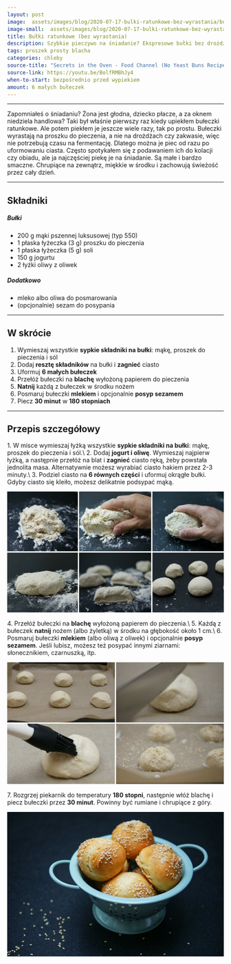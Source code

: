 ```yaml
---
layout: post
image:  assets/images/blog/2020-07-17-bulki-ratunkowe-bez-wyrastania/bulki-ratunkowe-bez-wyrastania.jpg
image-small:  assets/images/blog/2020-07-17-bulki-ratunkowe-bez-wyrastania/bulki-ratunkowe-bez-wyrastania-small.jpg
title: Bułki ratunkowe (bez wyrastania)
description: Szybkie pieczywo na śniadanie? Ekspresowe bułki bez drożdży (na proszku do pieczenia). Zapraszam po super prosty przepis na domowe bułki bez drożdży i bez zakwasu.
tags: proszek prosty blacha
categories: chleby
source-title: "Secrets in the Oven - Food Channel (No Yeast Buns Recipe)"
source-link: https://youtu.be/BolfRMBhJy4
when-to-start: bezpośrednio przed wypiekiem
amount: 6 małych bułeczek
---
```


-----

Zapomniałeś o śniadaniu? Żona jest głodna, dziecko płacze, a za oknem niedziela handlowa? Taki był właśnie pierwszy raz kiedy upiekłem bułeczki ratunkowe. Ale potem piekłem je jeszcze wiele razy, tak po prostu. Bułeczki wyrastają na proszku do pieczenia, a nie na drożdżach czy zakwasie, więc nie potrzebują czasu na fermentację. Dlatego można je piec od razu po uformowaniu ciasta. Często spotykałem się z podawaniem ich do kolacji czy obiadu, ale ja najczęściej piekę je na śniadanie. Są małe i bardzo smaczne. Chrupiące na zewnątrz, miękkie w środku i zachowują świeżość przez cały dzień.

-----

## Składniki

##### Bułki

* 200 g mąki pszennej luksusowej (typ 550)
* 1 płaska łyżeczka (3 g) proszku do pieczenia
* 1 płaska łyżeczka (5 g) soli
* 150 g jogurtu
* 2 łyżki oliwy z oliwek

##### Dodatkowo

* mleko albo oliwa do posmarowania
* (opcjonalnie) sezam do posypania

-----

## W skrócie

1. Wymieszaj wszystkie **sypkie składniki na bułki**: mąkę, proszek do pieczenia i sól
2. Dodaj **resztę składników** na bułki i **zagnieć** ciasto
3. Uformuj **6 małych bułeczek**
4. Przełóż bułeczki na **blachę** wyłożoną papierem do pieczenia
5. **Natnij** każdą z bułeczek w środku nożem
6. Posmaruj bułeczki **mlekiem** i opcjonalnie **posyp sezamem**
7. Piecz **30 minut** w **180 stopniach**

-----

## Przepis szczegółowy

1\. W misce wymieszaj łyżką wszystkie **sypkie składniki na bułki**: mąkę, proszek do pieczenia i sól.\\
2\. Dodaj **jogurt i oliwę**. Wymieszaj najpierw łyżką, a następnie przełóż na blat i **zagnieć** ciasto ręką, żeby powstała jednolita masa. Alternatywnie możesz wyrabiać ciasto hakiem przez 2-3 minuty.\\
3\. Podziel ciasto na **6 równych części** i uformuj okrągłe bułki. Gdyby ciasto się kleiło, możesz delikatnie podsypać mąką.

![Bułki ratunkowe bez wyrastania - formowanie](/assets/images/blog/2020-07-17-bulki-ratunkowe-bez-wyrastania/bulki-ratunkowe-bez-wyrastania-formowanie.jpg)

4\. Przełóż bułeczki na **blachę** wyłożoną papierem do pieczenia.\\
5\. Każdą z bułeczek **natnij** nożem (albo żyletką) w środku na głębokość około 1 cm.\\
6\. Posmaruj bułeczki **mlekiem** (albo oliwą z oliwek) i opcjonalnie **posyp sezamem**. Jeśli lubisz, możesz też posypać innymi ziarnami: słonecznikiem, czarnuszką, itp.

![Bułki ratunkowe bez wyrastania - blacha](/assets/images/blog/2020-07-17-bulki-ratunkowe-bez-wyrastania/bulki-ratunkowe-bez-wyrastania-blacha.jpg)

7\. Rozgrzej piekarnik do temperatury **180 stopni**, następnie włóż blachę i piecz bułeczki przez **30 minut**. Powinny być rumiane i chrupiące z góry.

![Bułki ratunkowe bez wyrastania](/assets/images/blog/2020-07-17-bulki-ratunkowe-bez-wyrastania/bulki-ratunkowe-bez-wyrastania-gotowe.jpg)
